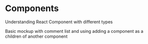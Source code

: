 # Components

Understanding React Component with different types

Basic mockup with comment list and using adding a component as a children of another component
